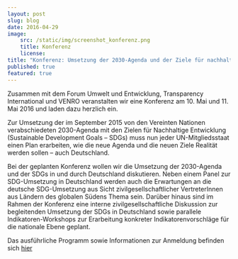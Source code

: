 ```yaml
---
layout: post
slug: blog
date: 2016-04-29
image: 
    src: /static/img/screenshot_konferenz.png
    title: Konferenz
    license: 
title: "Konferenz: Umsetzung der 2030-Agenda und der Ziele für nachhaltige Entwicklung (SDGs) in und durch Deutschland"
published: true
featured: true
---
```

Zusammen mit dem Forum Umwelt und Entwicklung, Transparency International und VENRO veranstalten wir eine Konferenz am 10. Mai und 11. Mai 2016 und laden dazu herzlich ein.
 
Zur Umsetzung der im September 2015 von den Vereinten Nationen verabschiedeten 2030-Agenda mit den Zielen für Nachhaltige Entwicklung (Sustainable Development Goals – SDGs) muss nun jeder UN-Mitgliedsstaat einen Plan erarbeiten, wie die neue Agenda und die neuen Ziele Realität werden sollen – auch Deutschland.
 
Bei der geplanten Konferenz wollen wir die Umsetzung der 2030-Agenda und der SDGs in und durch Deutschland diskutieren. Neben einem Panel zur SDG-Umsetzung in Deutschland werden auch die Erwartungen an die deutsche SDG-Umsetzung aus Sicht zivilgesellschaftlicher VertreterInnen aus Ländern des globalen Südens Thema sein. Darüber hinaus sind im Rahmen der Konferenz eine interne zivilgesellschaftliche Diskussion zur begleitenden Umsetzung der SDGs in Deutschland sowie parallele Indikatoren-Workshops zur Erarbeitung konkreter Indikatorenvorschläge für die nationale Ebene geplant.
 
Das ausführliche Programm sowie Informationen zur Anmeldung befinden sich [hier](https://2030-watch.de/static/misc/einladung_konferenz_2030-agenda.pdf)
